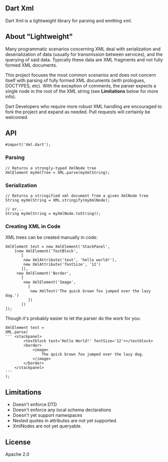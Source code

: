 ## Dart Xml ##
Dart Xml is a lightweight library for parsing and emitting xml.

## About "Lightweight" ##
Many programmatic scenarios concerning XML deal with serialization and
deserialization of data (usually for transmission between services), 
and the querying of said data.  Typically these data are XML fragments 
and not fully formed XML documents. 

This project focuses the most common scenarios and does not concern itself with 
parsing of fully formed XML documents (with prologues, DOCTYPES, etc). With the 
exception of comments, the parser expects a single node in the root of the XML
string (see **Limitations** below for more info).

Dart Developers who require more robust XML handling are encouraged to fork the
project and expand as needed.  Pull requests will certainly be welcomed.

## API ##
    #import('Xml.dart');

### Parsing ###
    // Returns a strongly-typed XmlNode tree
    XmlElement myXmlTree = XML.parse(myXmlString);
	
### Serialization ###
	// Returns a stringified xml document from a given XmlNode tree
	String myXmlString = XML.stringify(myXmlNode);
	
	// or...
	String myXmlString = myXmlNode.toString();

### Creating XML in Code ###
XML trees can be created manually in code:

    XmlElement test = new XmlElement('StackPanel',
        [new XmlElement('TextBlock',
           [
            new XmlAttribute('text', 'hello world!'),
            new XmlAttribute('fontSize', '12')
           ]),
         new XmlElement('Border',
           [
            new XmlElement('Image',
              [
               new XmlText('The quick brown fox jumped over the lazy dog.')
              ])
           ])
    ]);

Though it's probably easier to let the parser do the work for you:

    XmlElement test = 
    XML.parse(
    ''' <stackpanel>
    		<textblock text='Hello World!' fontSize='12'></textblock>
    		<border>
    			<image>
    				The quick brown fox jumped over the lazy dog.
    			</image>
    		</border>
   		</stackpanel>
	'''
	);

## Limitations ##
* Doesn't enforce DTD
* Doesn't enforce any local schema declarations
* Doesn't yet support namespaces
* Nested quotes in attributes are not yet supported.
* XmlNodes are not yet queryable.
	
## License ##
Apache 2.0